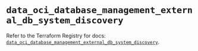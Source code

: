 # `data_oci_database_management_external_db_system_discovery`

Refer to the Terraform Registry for docs: [`data_oci_database_management_external_db_system_discovery`](https://registry.terraform.io/providers/oracle/oci/7.19.0/docs/data-sources/database_management_external_db_system_discovery).
